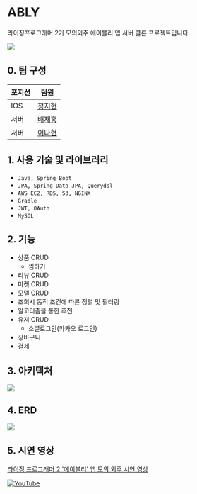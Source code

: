 # ABLY
라이징프로그래머 2기 모의외주 에이블리 앱 서버 클론 프로젝트입니다.

![](https://images.velog.io/images/banjjoknim/post/5bb27466-9c82-4d1b-b814-ae16f62da5b8/ABLY%20cover.PNG)

## 0. 팀 구성
|포지션|팀원|
|--|--|
|IOS|[정지현](https://github.com/jihyundev)|
|서버|[배재홍](https://github.com/banjjoknim)|
|서버|[이나현](https://github.com/nahyunLee)|

## 1. 사용 기술 및 라이브러리
- `Java, Spring Boot`
- `JPA, Spring Data JPA, Querydsl`
- `AWS EC2, RDS, S3, NGINX`
- `Gradle`
- `JWT, OAuth`
- `MySQL`

## 2. 기능
- 상품 CRUD
  - 찜하기
- 리뷰 CRUD
- 마켓 CRUD
- 모델 CRUD
- 조회시 동적 조건에 따른 정렬 및 필터링
- 알고리즘을 통한 추천
- 유저 CRUD
  - 소셜로그인(카카오 로그인)
- 장바구니
- 결제

## 3. 아키텍처
![](https://images.velog.io/images/banjjoknim/post/48667af9-0eb4-40a9-b6e4-1629a9b79fb8/ABLY%20Architecture.png)

## 4. ERD
![](https://images.velog.io/images/banjjoknim/post/bff31c95-5b15-4751-a14c-6e41e5ea8c01/image.png)

## 5. 시연 영상
[라이징 프로그래머 2 '에이블리' 앱 모의 외주 시연 영상](https://youtu.be/HC17ZC8US1w)

[![YouTube](https://img.youtube.com/vi/HC17ZC8US1w/0.jpg)](https://youtu.be/HC17ZC8US1w)
